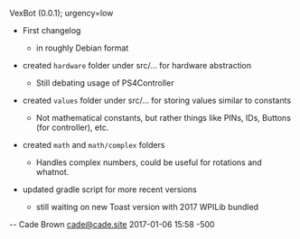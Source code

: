 VexBot (0.0.1); urgency=low

   * First changelog
      - in roughly Debian format

   * created `hardware` folder under src/... for hardware abstraction
     - Still debating usage of PS4Controller

   * created `values` folder under src/... for storing values similar to constants
     - Not mathematical constants, but rather things like PINs, IDs, Buttons (for controller), etc.

   * created `math` and `math/complex` folders
     - Handles complex numbers, could be useful for rotations and whatnot.

   * updated gradle script for more recent versions
     - still waiting on new Toast version with 2017 WPILib bundled


 -- Cade Brown <cade@cade.site>  2017-01-06 15:58 -500
